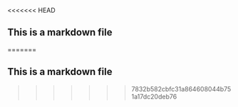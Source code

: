 <<<<<<< HEAD
## This is a markdown file
=======
## This is a markdown file
>>>>>>> 7832b582cbfc31a864608044b751a17dc20deb76
